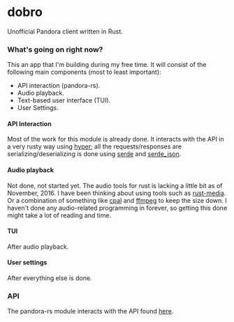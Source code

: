 # dobro
Unofficial Pandora client written in Rust.

### What's going on right now?

This an app that I'm building during my free time. It will consist of the following main components (most to least important):

- API interaction (pandora-rs).
- Audio playback.
- Text-based user interface (TUI).
- User Settings.

#### API Interaction
Most of the work for this module is already done. It interacts with the API in a very rusty way using [hyper][hyper]; all
the requests/responses are serializing/deserializing is done using [serde][serde] and [serde_json][serde_json].

#### Audio playback
Not done, not started yet. The audio tools for rust is lacking a little bit as of November, 2016. I have been thinking about
using tools such as [rust-media][rust-media]. Or a combination of something like [cpal][cpal] and [ffmpeg][ffmpeg] to keep
the size down. I haven't done any audio-related programming in forever, so getting this done might take a lot of reading
and time.

#### TUI
After audio playback.

#### User settings
After everything else is done.

### API
The pandora-rs module interacts with the API found [here](https://6xq.net/pandora-apidoc/json/).

[hyper]: https://github.com/hyperium/hyper
[serde]: https://github.com/serde-rs/serde
[serde_json]: https://github.com/serde-rs/json

[rust-media]: https://github.com/pcwalton/rust-media
[cpal]: https://github.com/tomaka/cpal
[ffmpeg]: https://www.ffmpeg.org/
